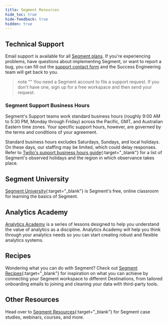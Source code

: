 ```yaml
---
title: Segment Resources
hide_toc: true
hide-feedback: true
hidden: true
---
```


## Technical Support

Email support is available for all [Segment plans](https://segment.com/pricing/). If you're experiencing problems, have questions about implementing Segment, or want to report a bug, you can fill out the [support contact form](https://segment.com/help/contact/) and the Success Engineering team will get back to you.

> note ""
> You need a Segment account to file a support request. If you don't have one, sign up for a free workspace and then send your request.

### Segment Support Business Hours

Segment's Support teams work standard business hours (roughly 9:00 AM to 5:30 PM, Monday through Friday) across the Pacific, GMT, and Australian Eastern time zones. Your specific support hours, however, are governed by the terms and conditions of your agreement.

Standard business hours excludes Saturdays, Sundays, and local holidays. On these days, our staffing may be limited, which could delay responses. Refer to [Twilio's support business hours guide](https://support.twilio.com/hc/en-us/articles/223136127-Twilio-Support-business-hours){:target="_blank"} for a list of Segment's observed holidays and the region in which observance takes place.

## Segment University

[Segment University](https://university.segment.com/?utm=docs){:target="_blank"} is Segment's free, online classroom for learning the basics of Segment.

## Analytics Academy

[Analytics Academy](https://segment.com/academy/?utm=docs) is a series of lessons designed to help you understand the value of analytics as a discipline. Analytics Academy will help you think through your analytics needs so you can start creating robust and flexible analytics systems.

## Recipes

Wondering what you can do with Segment? Check out [Segment Recipes](https://segment.com/recipes/?utm=docs){:target="_blank"} for inspiration on what you can achieve by connecting your Segment workspace to different Destinations, from tailored onboarding emails to joining and cleaning your data with third-party tools.

## Other Resources

Head over to [Segment Resources](https://segment.com/resources/?utm=docs){:target="_blank"} for Segment case studies, webinars, courses, and more.
